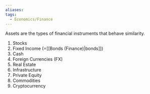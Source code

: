 ```yaml
---
aliases: 
tags:
  - Economics/Finance
---
```

Assets are the types of financial instruments that behave similarity.
1. Stocks
2. Fixed Income (=[[Bonds (Finance)|bonds]])
3. Cash
4. Foreign Currencies (FX)
5. Real Estate
6. Infrastructure
7. Private Equity
8. Commodities
9. Cryptocurrency
